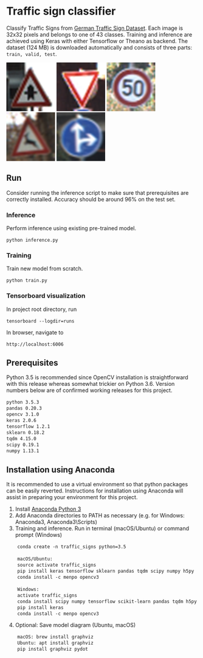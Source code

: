 # Traffic sign classifier

Classify Traffic Signs from [German Traffic Sign Dataset](http://benchmark.ini.rub.de/?section=gtsrb&subsection=dataset).
Each image is 32x32 pixels and belongs to one of 43 classes. Training and inference are achieved using Keras with either Tensorflow or Theano as backend.
The dataset (124 MB) is downloaded automatically and consists of three parts: `train, valid, test`.

![70](examples/sign_00070.png)
![178](examples/sign_00178.png)
![195](examples/sign_00195.png)
![323](examples/sign_00323.png)
![987](examples/sign_00987.png)

## Run

Consider running the inference script to make sure that prerequisites are correctly installed. Accuracy should be around 96% on the test set.

### Inference
Perform inference using existing pre-trained model.

    python inference.py

### Training
Train new model from scratch.

    python train.py
    
### Tensorboard visualization
In project root directory, run

    tensorboard --logdir=runs
    
In browser, navigate to
    
    http://localhost:6006

## Prerequisites

Python 3.5 is recommended since OpenCV installation is straightforward with this release whereas somewhat trickier on Python 3.6.
Version numbers below are of confirmed working releases for this project.

    python 3.5.3
    pandas 0.20.3
    opencv 3.1.0
    keras 2.0.6
    tensorflow 1.2.1
    sklearn 0.18.2
    tqdm 4.15.0
    scipy 0.19.1
    numpy 1.13.1

## Installation using Anaconda
It is recommended to use a virtual environment so that python packages can be easily reverted.
Instructions for installation using Anaconda will assist in preparing your environment for this project.

1. Install [Anaconda Python 3](https://www.continuum.io/downloads)
2. Add Anaconda directories to PATH as necessary (e.g. for Windows: Anaconda3, Anaconda3\\Scripts)
3. Training and inference. Run in terminal (macOS/Ubuntu) or command prompt (Windows)

```
    conda create -n traffic_signs python=3.5

    macOS/Ubuntu:
    source activate traffic_signs
    pip install keras tensorflow sklearn pandas tqdm scipy numpy h5py
    conda install -c menpo opencv3

    Windows:
    activate traffic_signs
    conda install scipy numpy tensorflow scikit-learn pandas tqdm h5py
    pip install keras
    conda install -c menpo opencv3
```
4. Optional: Save model diagram (Ubuntu, macOS)
```
    macOS: brew install graphviz
    Ubuntu: apt install graphviz
    pip install graphviz pydot
```
